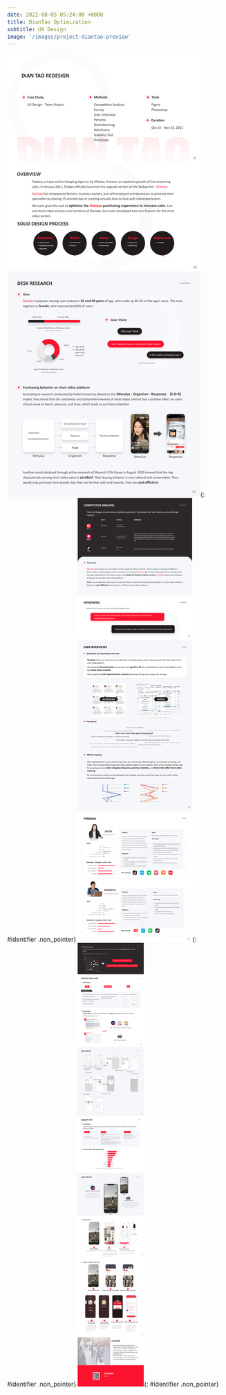 ```yaml
---
date: 2022-08-05 05:24:00 +0800
title: DianTao Optimization
subtitle: UX Design
image: '/images/project-diantao-preview'
---
```

<style>
.non_pointer {
    pointer-events: none
}
</style>
![DianTao-Redesign-a](/images/project-diantao-en-a.webp){: #identifier .non_pointer}
![DianTao-Redesign-b](/images/project-diantao-en-b.webp){: #identifier .non_pointer}
![DianTao-Redesign-c](/images/project-diantao-en-c.webp){: #identifier .non_pointer}
